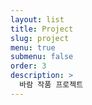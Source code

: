 ```yaml
---
layout: list
title: Project
slug: project
menu: true
submenu: false
order: 3
description: >
  바람 작품 프로젝트
---
```

